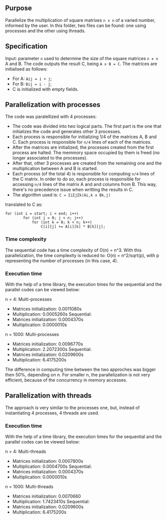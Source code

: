 ## Purpose
Parallelize the multiplication of square matrixes `n x n` of a varied number, informed by the user. In this folder, two files can be found: one using processes and the other using threads.

## Specification
Input: parameter `n` used to determine the size of the square matrices `n x n` A and B.
The code outputs the result C, being `A x B = C`.
The matrices are initialised as follows:
- For A:  `Aij = i + j`;
- For B: `Bij = i - j`;
- C is initialized with empty fields.

## Parallelization with processes
The code was paralellized with 4 processes:
- The code was divided into two logical parts. The first part is the one that initializes the code and generates other 3 processes.
- Each process is responsible for initializing 1/4 of the matrices A, B and C. Each process is responsible for `n/4` lines of each of the matrices.
- After the matrices are initialized, the processes created from the first process are halted. The memmory space occupied by them is freed (no longer associated to the processes).
- After that, other 3 processes are created from the remaining one and the multiplication between A and B is started.
- Each process (of the total 4) is responsible for computing `n/4` lines of the C matrix. In order to do so, each process is responsible for accessing `n/4` lines of the matrix A and and columns from B. This way, there's no precedence issue when writting the results in C.
- The algorithm used is:
```C = ΣiΣjΣk(Ai,k x Bk,j)```

translated to C as:
```
for (int i = start; i < end; i++) 
        for (int j = 0; j < n; j++) 
            for (int k = 0; k < n; k++) 
                C[i][j] += A[i][k] * B[k][j];

```

### Time complexity
The sequential code has a time complexity of O(n) = n^3. With this parallelization, the time complexity is reduced to: O(n) = n^2/sqrt(p), with p representing the number of processes (in this case, 4).

### Execution time
With the help of a time library, the execution times for the sequential and the parallel codes can be viewed below:

n = 4:
Multi-processes
- Matrices initialization: 0.0011080s
- Multiplication: 0.0005260s
Sequential:
- Matrices initialization: 0.0004370s
- Multiplication:  0.0000010s

n = 1000:
Multi-processes
- Matrices initialization: 0.0096770s
- Multiplication: 2.2072300s
Sequential:
- Matrices initialization: 0.0209600s
- Multiplication:  6.4175200s

The difference in computing time between the two approches was bigger then 50%, depending on n.
For smaller n, the parallelization is not very efficient, because of the concurrency in memory accesses.



## Parallelization with threads
The approach is very similar to the processes one, but, instead of instantiating 4 processes, 4 threads are used.

### Execution time
With the help of a time library, the execution times for the sequential and the parallel codes can be viewed below:

n = 4:
Multi-threads
- Matrices initialization: 0.0007800s
- Multiplication: 0.0004700s
Sequential:
- Matrices initialization: 0.0004370s
- Multiplication:  0.0000010s

n = 1000:
Multi-threads
- Matrices initialization: 0.0070660 
- Multiplication: 1.7423410s
Sequential:
- Matrices initialization: 0.0209600s
- Multiplication:  6.4175200s

